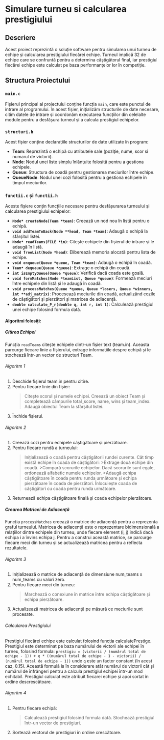 # Simulare turneu si calcularea prestigiului

## Descriere
Acest proiect reprezintă o soluție software pentru simularea unui turneu de echipe și calcularea prestigiului fiecărei echipe. Turneul implică 32 de echipe care se confruntă pentru a determina câștigătorul final, iar prestigiul fiecărei echipe este calculat pe baza performanțelor lor în competiție.

## Structura Proiectului

### `main.c`
Fișierul principal al proiectului conține funcția `main`, care este punctul de intrare al programului. În acest fișier, inițializăm structurile de date necesare, citim datele de intrare și coordonăm executarea funcțiilor din celelalte module pentru a desfășura turneul și a calcula prestigiul echipelor.

### `structuri.h`
Acest fișier conține declarațiile structurilor de date utilizate în program:

- **Team**: Reprezintă o echipă cu atributele sale (poziție, nume, scor si numarul de victorii).
- **Node**: Nodul unei liste simplu înlănțuite folosită pentru a gestiona echipele.
- **Queue**: Structura de coadă pentru gestionarea meciurilor între echipe.
- **QueueNode**: Nodul unei cozi folosită pentru a gestiona echipele în timpul meciurilor.

### `functii.c` și `functii.h`
Aceste fișiere conțin funcțiile necesare pentru desfășurarea turneului și calcularea prestigiului echipelor:

- **`Node* createNode(Team *team)`**: Creează un nod nou în listă pentru o echipă.
- **`void addTeamToBack(Node **head, Team *team)`**: Adaugă o echipă la sfârșitul listei.
- **`Node* readTeams(FILE *in)`**: Citește echipele din fișierul de intrare și le adaugă în listă.
- **`void freeList(Node *head)`**: Eliberează memoria alocată pentru lista de echipe.
- **`void enqueue(Queue *queue, Team *team)`**: Adaugă o echipă în coadă.
- **`Team* dequeue(Queue *queue)`**: Extrage o echipă din coadă.
- **`int isEmptyQueue(Queue *queue)`**: Verifică dacă coada este goală.
- **`void formMatches(Node *teamList, Queue *queue)`**: Formează meciuri între echipele din listă și le adaugă în coadă.
- **`void processMatches(Queue *queue, Queue *losers, Queue *winners, int **adj_matrix)`**: Procesează meciurile din coadă, actualizând cozile de câștigători și pierzători și matricea de adiacență.
- **`double calculate_P_r(double q, int r, int l)`**: Calculează prestigiul unei echipe folosind formula dată.

#### Algoritmi folosiți:

##### Citirea Echipei
Funcția `readTeams` citește echipele dintr-un fișier text (team.in). Aceasta parcurge fiecare linie a fișierului, extrage informațiile despre echipă și le stochează într-un vector de structuri Team.

###### Algoritm 1
1. Deschide fișierul team.in pentru citire.
2. Pentru fiecare linie din fișier:
    >Citește scorul și numele echipei.
    >Creează un obiect Team și completează câmpurile total_score, name, wins și team_index.
    >Adaugă obiectul Team la sfârșitul listei.
3. Închide fișierul.

###### Algoritm 2
1. Creează cozi pentru echipele câștigătoare și pierzătoare.
2. Pentru fiecare rundă a turneului:
    >Inițializează o coadă pentru câștigătorii rundei curente.
    >Cât timp există echipe în coada de câștigători:
        >Extrage două echipe din coadă.
        >Compară scorurile echipelor. Dacă scorurile sunt egale, ordonează alfabetic numele echipelor.
        >Adaugă echipa câștigătoare în coada pentru runda următoare și echipa pierzătoare în coada de pierzători.
    >Înlocuiește coada de câștigători cu coada pentru runda următoare.
3. Returnează echipa câștigătoare finală și coada echipelor pierzătoare.

##### Crearea Matricei de Adiacență
Funcția `processMatches` creează o matrice de adiacență pentru a reprezenta graful turneului. Matricea de adiacență este o reprezentare bidimensională a relațiilor dintre echipele din turneu, unde fiecare element (i, j) indică dacă echipa i a învins echipa j. Pentru a construi această matrice, se parcurge fiecare meci din turneu și se actualizează matricea pentru a reflecta rezultatele. 

###### Algoritm 3
1. Inițializează o matrice de adiacență de dimensiune num_teams x num_teams cu valori zero.
2. Pentru fiecare meci din turneu:
    >Marchează o conexiune în matrice între echipa câștigătoare și echipa pierzătoare.
3. Actualizează matricea de adiacență pe măsură ce meciurile sunt procesate.

###### Calcularea Prestigiului
Prestigiul fiecărei echipe este calculat folosind funcția calculatePrestige. Prestigiul este determinat pe baza numărului de victorii ale echipei în turneu, folosind formula:
`prestigiu = (victorii / (numărul total de echipe - 1)) + q * ((numărul total de echipe - 1 - victorii) / (numărul total de echipe - 1))`
unde `q` este un factor constant (în acest caz, 0.15). Această formulă ia în considerare atât numărul de victorii cât și numărul de înfrângeri pentru a calcula prestigiul echipei într-un mod echitabil. Prestigiul calculat este atribuit fiecarei echipe și apoi sortat în ordine descrescătoare.

###### Algoritm 4
1. Pentru fiecare echipă:
    >Calculează prestigiul folosind formula dată.
    >Stochează prestigiul într-un vector de prestigiuri.
2. Sortează vectorul de prestigiuri în ordine crescătoare.
